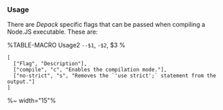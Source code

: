 ### Usage

There are _Depack_ specific flags that can be passed when compiling a Node.JS executable. These are:

%TABLE-MACRO Usage2
  `--$1`\, `-$2`, $3
%

```table Usage2
[
  ["Flag", "Description"],
  ["compile", "c", "Enables the compilation mode."],
  ["no-strict", "s", "Removes the `'use strict';` statement from the output."]
]
```

%~ width="15"%
